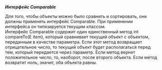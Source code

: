 ***Интерфейс Comparable***  

Для того, чтобы объекты  можно было сравнить и сортировать, они должны применять интерфейс Comparable<E>. При применении интерфейса он типизируется текущим классом.   
Интерфейс Comparable содержит один единственный метод int compareTo(E item), который сравнивает текущий объект с объектом, переданным в качестве параметра. Если этот метод возвращает отрицательное число, то текущий объект будет располагаться перед тем, который передается через параметр. Если метод вернет положительное число, то, наоборот, после второго объекта. Если метод возвратит ноль, значит, оба объекта равны.